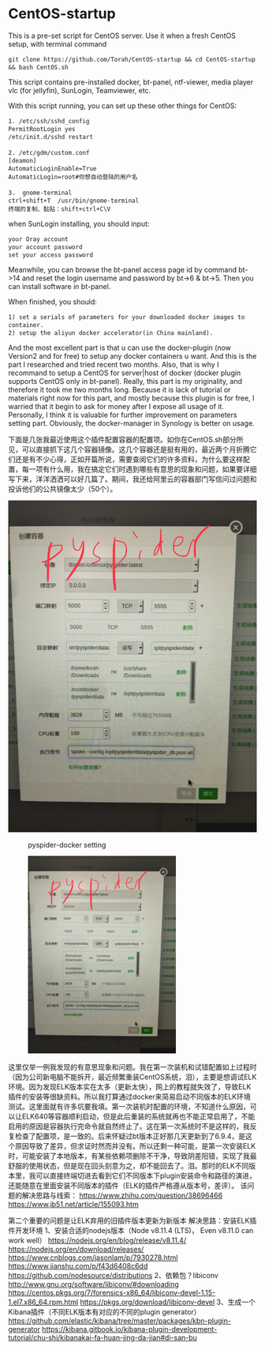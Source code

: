 # CentOS-startup

This is a pre-set script for CentOS server. Use it when a fresh CentOS setup, with terminal command

	git clone https://github.com/Torah/CentOS-startup && cd CentOS-startup && bash CentOS.sh

This script contains pre-installed docker, bt-panel, ntf-viewer, media player vlc (for jellyfin), SunLogin, Teamviewer, etc. 

With this script running, you can set up these other things for CentOS:

	1. /etc/ssh/sshd_config
	PermitRootLogin yes
	/etc/init.d/sshd restart

	2. /etc/gdm/custom.conf
	[deamon]
	AutomaticLoginEnable=True
	AutomaticLogin=root#你想自动登陆的用户名

	3.  gnome-terminal
	ctrl+shift+T  /usr/bin/gnome-terminal
	终端的复制、黏贴：shift+ctrl+C\V

when SunLogin installing, you should input:

	your Oray account
	your account password
	set your access password

Meanwhile, you can browse the bt-panel access page id by command bt->14 and reset the login username and password by bt->6 & bt->5. Then you can install software in bt-panel.

When finished, you should:

	1) set a serials of parameters for your downloaded docker images to container.
	2) setup the aliyun docker accelerator(in China mainland).

And the most excellent part is that u can use the docker-plugin (now Version2 and for free) to setup any docker containers u want. And this is the part I researched and tried recent two months. Also, that is why I recommand to setup a CentOS for server|host of docker (docker plugin supports CentOS only in bt-panel). Really, this part is my originality, and therefore it took me two months long. Because it is lack of tutorial or materials right now for this part, and mostly because this plugin is for free, I warried that it begin to ask for money after I expose all usage of it. Personally, I think it is valuable for further improvement on parameters setting part. Obviously, the docker-manager in Synology is better on usage.

下面是几张我最近使用这个插件配置容器的配置项。如你在CentOS.sh部分所见，可以直接抓下这几个容器镜像。这几个容器还是挺有用的，最近两个月折腾它们还是有不少心得，正如开篇所说，需要查阅它们的许多资料，为什么要这样配置，每一项有什么用，我在搞定它们时遇到哪些有意思的现象和问题，如果要详细写下来，洋洋洒洒可以好几篇了。期间，我还给阿里云的容器部门写信问过问题和投诉他们的公共镜像太少（50个）。

![alt pyspider-docker setting](https://github.com/Torah/torah.github.io/blob/master/imgs/20190508_IMG_074.png "Pyspider")
<figure>
  <p>pyspider-docker setting</p>
	<p><img src="https://github.com/Torah/torah.github.io/blob/master/imgs/20190508_IMG_074.png" width="300" /></p>
</figure>

这里仅举一例我发现的有意思现象和问题。我在第一次装机和试错配置如上过程时（因为公司新电脑不能拆开，最近频繁重装CentOS系统，泪），主要是想调试ELK环境。因为发现ELK版本实在太多（更新太快），网上的教程就失效了，导致ELK插件的安装等很缺资料。所以我打算通过docker来简易启动不同版本的ELK环境测试。这里面就有许多坑要我填。第一次装机时配置的环境，不知道什么原因，可以让ELK640等容器顺利启动，但是此后重装的系统就再也不能正常启用了，不能启用的原因是容器执行完命令就自然终止了。这在第一次系统时不是这样的，我反复检查了配置项，是一致的。后来怀疑过bt版本正好那几天更新到了6.9.4，是这个原因导致了差异，但求证时然而并没有。所以还剩一种可能，是第一次安装ELK时，可能安装了本地版本，有某些依赖项删除不干净，导致阴差阳错，实现了我最舒服的使用状态，但是现在回头刻意为之，却不能回去了。泪。那时的ELK不同版本里，我可以直接终端切进去看到它们不同版本下plugin安装命令和路径的演进，还能随意在里面安装不同版本的插件（ELK的插件严格遵从版本号，差评）。
该问题的解决思路与线索：
https://www.zhihu.com/question/38696466
https://www.jb51.net/article/155093.htm

第二个重要的问题是让ELK弃用的旧插件版本更新为新版本
解决思路：安装ELK插件开发环境
1、安装合适的nodejs版本（Node v8.11.4 (LTS)， Even v8.11.0 can work well）
https://nodejs.org/en/blog/release/v8.11.4/
https://nodejs.org/en/download/releases/
https://www.cnblogs.com/jasonlam/p/7930278.html
https://www.jianshu.com/p/f43d6408c6dd
https://github.com/nodesource/distributions
2、依赖包？libiconv
http://www.gnu.org/software/libiconv/#downloading
https://centos.pkgs.org/7/forensics-x86_64/libiconv-devel-1.15-1.el7.x86_64.rpm.html
https://pkgs.org/download/libiconv-devel
3、生成一个Kibana插件（不同ELK版本有对应的不同的plugin generator）
https://github.com/elastic/kibana/tree/master/packages/kbn-plugin-generator
https://kibana.gitbook.io/kibana-plugin-development-tutorial/chu-shi/kibanakai-fa-huan-jing-da-jian#di-san-bu
